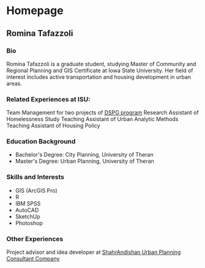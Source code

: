 # Homepage

## **Romina Tafazzoli**

### **Bio**

Romina Tafazzoli is a graduate student, studying Master of Community and Regional Planning and GIS Certificate at Iowa State University. Her field of interest includes active transportation and housing development in urban areas.

### **Related Experiences at ISU:**
Team Management for two projects of [DSPG program](https://dspg.iastate.edu/)
Research Assistant of Homelessness Study
Teaching Assistant of Urban Analytic Methods
Teaching Assistant of Housing Policy

### **Education Background**
- Bachelor's Degree: City Planning, University of Theran
- Master's Degree: Urban Planning, University of Theran

### **Skills and Interests**
- GIS (ArcGIS Pro)
- R
- IBM SPSS
- AutoCAD
- SketchUp
- Photoshop
### **Other Experiences**
Project advisor and idea developer at [ShahrAndishan Urban Planning Consultant Company](https://shahrandishan.ir/)
